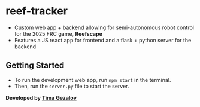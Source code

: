 # reef-tracker

* Custom web app + backend allowing for semi-autonomous robot control for the 2025 FRC game, **Reefscape**
* Features a JS react app for frontend and a flask + python server for the backend

## Getting Started

* To run the development web app, run `npm start` in the terminal.
* Then, run the `server.py` file to start the server.

**Developed by [Tima Gezalov](https://www.github.com/timagez)**
